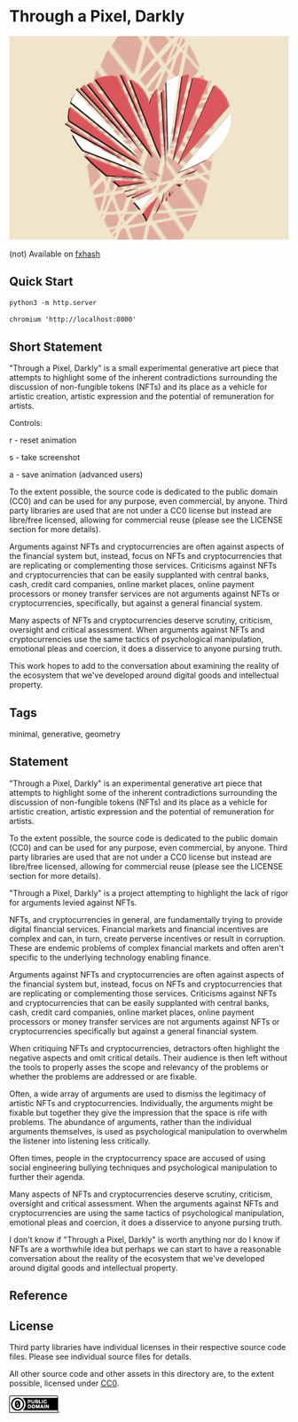 Through a Pixel, Darkly
===

[![screenshot](../img/through_a_pixel_darkly.png)](https://github.com/abetusk/iao/tree/main/through-a-pixel-darkly)

(not) Available on [fxhash](https://www.fxhash.xyz/generative/slug/through-a-pixel-darkly)

Quick Start
---

```
python3 -m http.server
```

```
chromium 'http://localhost:8000'
```

Short Statement
---

"Through a Pixel, Darkly" is a small experimental generative art piece that attempts to highlight some of the inherent contradictions surrounding the discussion of non-fungible tokens (NFTs) and its place as a vehicle for artistic creation, artistic expression and the potential of remuneration for artists.

Controls:

r - reset animation

s - take screenshot

a - save animation (advanced users)


To the extent possible, the source code is dedicated to the public domain (CC0) and can be used for any purpose, even commercial, by anyone. Third party libraries are used that are not under a CC0 license but instead are libre/free licensed, allowing for commercial reuse (please see the LICENSE section for more details).

Arguments against NFTs and cryptocurrencies are often against aspects of the financial system but, instead, focus on NFTs and cryptocurrencies that are replicating or complementing those services. Criticisms against NFTs and cryptocurrencies that can be easily supplanted with central banks, cash, credit card companies, online market places, online payment processors or money transfer services are not arguments against NFTs or cryptocurrencies, specifically, but against a general financial system.

Many aspects of NFTs and cryptocurrencies deserve scrutiny, criticism, oversight and critical assessment. When arguments against NFTs and cryptocurrencies use the same tactics of psychological manipulation, emotional pleas and coercion, it does a disservice to anyone pursing truth.

This work hopes to add to the conversation about examining the reality of the ecosystem that we've developed around digital goods and intellectual property.

Tags
---

minimal, generative, geometry

Statement
---

"Through a Pixel, Darkly" is an experimental generative art piece that
attempts to highlight some of the inherent contradictions
surrounding the discussion of non-fungible tokens (NFTs) and
its place as a vehicle for artistic creation, artistic expression
and the potential of remuneration for artists.

To the extent possible, the source code is dedicated to the public
domain (CC0) and can be used for any purpose, even commercial, by anyone.
Third party libraries are used that are not under a CC0 license but
instead are libre/free licensed, allowing for commercial reuse
(please see the LICENSE section for more details).

"Through a Pixel, Darkly" is a project attempting to highlight the lack
of rigor for arguments levied against NFTs.

NFTs, and cryptocurrencies in general, are fundamentally trying
to provide digital financial services.
Financial markets and financial incentives are complex and can,
in turn, create perverse incentives or result in corruption.
These are endemic problems of complex financial markets and
often aren't specific to the underlying technology enabling
finance.

Arguments against NFTs and cryptocurrencies are often against
aspects of the financial system but, instead, focus
on NFTs and cryptocurrencies that are replicating or complementing
those services.
Criticisms against NFTs and cryptocurrencies that can be
easily supplanted with central banks, cash, credit card companies,
online market places, online payment processors or money transfer
services are not arguments against NFTs or cryptocurrencies
specifically but against a general financial system.

When critiquing NFTs and cryptocurrencies, detractors often
highlight the negative aspects and omit critical details.
Their audience is then left without the tools to properly
asses the scope and relevancy of the problems or whether
the problems are addressed or are fixable.

Often, a wide array of arguments are used to dismiss the legitimacy
of artistic NFTs and cryptocurrencies.
Individually, the arguments might be fixable but together they
give the impression that the space is rife with problems.
The abundance of arguments, rather than the individual arguments
themselves, is used as psychological manipulation to overwhelm
the listener into listening less critically.

Often times, people in the cryptocurrency space are accused
of using social engineering bullying techniques and psychological
manipulation to further their agenda.

Many aspects of NFTs and cryptocurrencies deserve scrutiny,
criticism, oversight and critical assessment.
When the arguments against NFTs and cryptocurrencies are using
the same tactics of psychological manipulation,
emotional pleas and coercion, it does a disservice
to anyone pursing truth.

I don't know if "Through a Pixel, Darkly"
is worth anything nor do I know if NFTs are
a worthwhile idea but perhaps we can start
to have a reasonable conversation about
the reality of the ecosystem that we've developed
around digital goods and intellectual property.

Reference
---

License
---

Third party libraries have individual licenses in their respective source code files.
Please see individual source files for details.

All other source code and other assets in this directory are, to the extent possible, licensed
under [CC0](https://creativecommons.org/publicdomain/zero/1.0/).

![CC0](../img/cc0_88x31.png).
